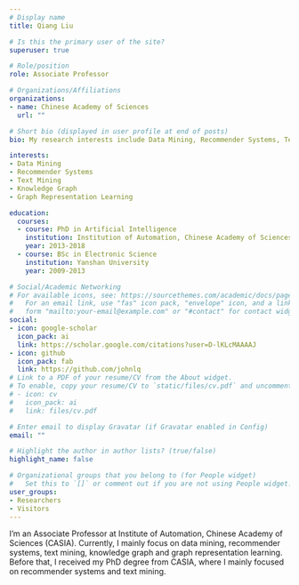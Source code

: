 ```yaml
---
# Display name
title: Qiang Liu

# Is this the primary user of the site?
superuser: true

# Role/position
role: Associate Professor

# Organizations/Affiliations
organizations:
- name: Chinese Academy of Sciences
  url: ""

# Short bio (displayed in user profile at end of posts)
bio: My research interests include Data Mining, Recommender Systems, Text Mining, Knowledge Graph and Graph Representation Learning.

interests:
- Data Mining
- Recommender Systems
- Text Mining
- Knowledge Graph
- Graph Representation Learning

education:
  courses:
  - course: PhD in Artificial Intelligence
    institution: Institution of Automation, Chinese Academy of Sciences (CASIA)
    year: 2013-2018
  - course: BSc in Electronic Science
    institution: Yanshan University
    year: 2009-2013

# Social/Academic Networking
# For available icons, see: https://sourcethemes.com/academic/docs/page-builder/#icons
#   For an email link, use "fas" icon pack, "envelope" icon, and a link in the
#   form "mailto:your-email@example.com" or "#contact" for contact widget.
social:
- icon: google-scholar
  icon_pack: ai
  link: https://scholar.google.com/citations?user=D-lKLcMAAAAJ
- icon: github
  icon_pack: fab
  link: https://github.com/johnlq
# Link to a PDF of your resume/CV from the About widget.
# To enable, copy your resume/CV to `static/files/cv.pdf` and uncomment the lines below.
# - icon: cv
#   icon_pack: ai
#   link: files/cv.pdf

# Enter email to display Gravatar (if Gravatar enabled in Config)
email: ""

# Highlight the author in author lists? (true/false)
highlight_name: false

# Organizational groups that you belong to (for People widget)
#   Set this to `[]` or comment out if you are not using People widget.
user_groups:
- Researchers
- Visitors
---
```


I’m an Associate Professor at Institute of Automation, Chinese Academy of Sciences (CASIA). Currently, I mainly focus on data mining, recommender systems, text mining, knowledge graph and graph representation learning. Before that, I received my PhD degree from CASIA, where I mainly focused on recommender systems and text mining.
